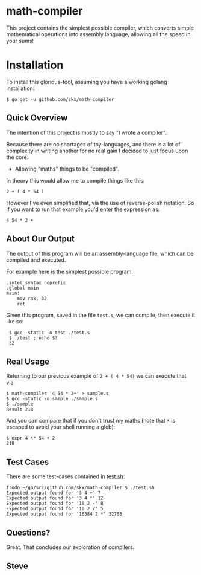 # math-compiler

This project contains the simplest possible compiler, which converts simple mathematical operations into assembly language, allowing all the speed in your sums!


# Installation

To install this glorious-tool, assuming you have a working golang installation:

    $ go get -u github.com/skx/math-compiler


## Quick Overview

The intention of this project is mostly to say "I wrote a compiler".

Because there are no shortages of toy-languages, and there is a lot of complexity in writing another for no real gain I decided to just focus upon the core:

* Allowing "maths" things to be "compiled".

In theory this would allow me to compile things like this:

    2 + ( 4 * 54 )

However I've even simplified that, via the use of reverse-polish notation.  So if you want to run that example you'd enter the expression as:

    4 54 * 2 +

## About Our Output

The output of this program will be an assembly-language file, which can be compiled and executed.

For example here is the simplest possible program:

    .intel_syntax noprefix
    .global main
    main:
        mov rax, 32
        ret

Given this program, saved in the file `test.s`, we can compile, then execute it like so:

     $ gcc -static -o test ./test.s
     $ ./test ; echo $?
     32



## Real Usage

Returning to our previous example of `2 + ( 4 * 54)` we can execute that via:

    $ math-compiler '4 54 * 2+' > sample.s
    $ gcc -static -o sample ./sample.s
    $ ./sample
    Result 218

And you can compare that if you don't trust my maths (note that `*` is escaped to avoid your shell running a glob):

    $ expr 4 \* 54 + 2
    218


## Test Cases

There are some test-cases contained in [test.sh](test.sh):

    frodo ~/go/src/github.com/skx/math-compiler $ ./test.sh
    Expected output found for '3 4 +' 7
    Expected output found for '3 4 *' 12
    Expected output found for '10 2 -' 8
    Expected output found for '10 2 /' 5
    Expected output found for '16384 2 *' 32768


## Questions?

Great.  That concludes our exploration of compilers.

Steve
--
